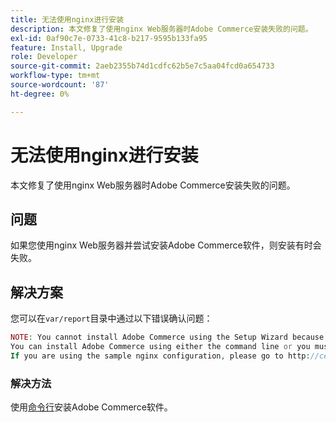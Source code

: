 ```yaml
---
title: 无法使用nginx进行安装
description: 本文修复了使用nginx Web服务器时Adobe Commerce安装失败的问题。
exl-id: 0af90c7e-0733-41c8-b217-9595b133fa95
feature: Install, Upgrade
role: Developer
source-git-commit: 2aeb2355b74d1cdfc62b5e7c5aa04fcd0a654733
workflow-type: tm+mt
source-wordcount: '87'
ht-degree: 0%

---
```


# 无法使用nginx进行安装

本文修复了使用nginx Web服务器时Adobe Commerce安装失败的问题。

## 问题

如果您使用nginx Web服务器并尝试安装Adobe Commerce软件，则安装有时会失败。

## 解决方案

您可以在`var/report`目录中通过以下错误确认问题：

```php
NOTE: You cannot install Adobe Commerce using the Setup Wizard because the Adobe Commerce setup directory cannot be accessed.
You can install Adobe Commerce using either the command line or you must restore access to the following directory: /var/www/html/setup
If you are using the sample nginx configuration, please go to http://ce.mtf03.bcn.magento.com/setup/";i:1;s:641:"#0 /var/www/html/lib/internal/Magento/Framework/App/Http.php(213): Magento\Framework\App\Http->redirectToSetup(Object(Magento\Framework\App\Bootstrap), Object(Exception))
```

### 解决方法

使用[命令行](https://experienceleague.adobe.com/zh-hans/docs/commerce-operations/installation-guide/advanced)安装Adobe Commerce软件。
